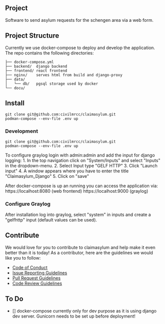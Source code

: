 ## Project
Software to send asylum requests for the schengen area via a web form.

## Project Structure
Currently we use docker-compose to deploy and develop the application. The repo contains the following directories:

```
├── docker-compose.yml
├── backend/  django backend
├── frontend/ react frontend
├── nginx/    serves html from build and django-proxy
├── data/
│   └── db/   pgsql storage used by docker
└── docu/
```
## Install
```
git clone git@github.com:civilmrcc/claimasylum.git
podman-compose --env-file .env up
```


### Development
```
git clone git@github.com:civilmrcc/claimasylum.git
podman-compose --env-file .env up
```
To configure graylog login with admin:admin and add the input for django logging:
    1. In the top navigation click on "System/Inputs" and select "Inputs" in the dropdown-menu.
    2. Select Input type "GELF HTTP"
    3. Click "Launch input"
    4. A window appears where you have to enter the title "Claimasylum_Django"
    5. Click on "save"


After docker-compose is up an running you can access the application via:
https://localhost:8080 (web frontend)
https://localhost:9000 (graylog)
### Configure Graylog
After installation log into graylog, select "system" in inputs and create a "gelfhttp" input (default values can be used).

## Contribute
We would love for you to contribute to claimasylum and help make it even better than it is today! As a contributor, here are the guidelines we would like you to follow:

- [Code of Conduct](./CODE_OF_CONDUCT.md)
- [Issue Reporting Guidelines](./docu/contributing/issue-reporting-guidelines.md)
- [Pull Request Guidelines](./docu/contributing/pull-request-guideline.md)
- [Code Review Guidelines](./docu/contributing/code-review-guidelines.md)


## To Do
- [] docker-compose currently only for dev purpose as it is using django dev server. Gunicorn needs to be set up before deployment!
